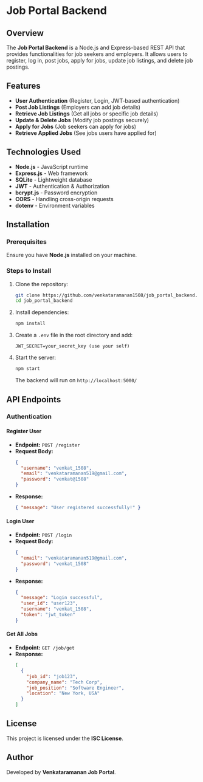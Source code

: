 # Job Portal Backend

## Overview
The **Job Portal Backend** is a Node.js and Express-based REST API that provides functionalities for job seekers and employers. It allows users to register, log in, post jobs, apply for jobs, update job listings, and delete job postings.

## Features
- **User Authentication** (Register, Login, JWT-based authentication)
- **Post Job Listings** (Employers can add job details)
- **Retrieve Job Listings** (Get all jobs or specific job details)
- **Update & Delete Jobs** (Modify job postings securely)
- **Apply for Jobs** (Job seekers can apply for jobs)
- **Retrieve Applied Jobs** (See jobs users have applied for)

## Technologies Used
- **Node.js** - JavaScript runtime
- **Express.js** - Web framework
- **SQLite** - Lightweight database
- **JWT** - Authentication & Authorization
- **bcrypt.js** - Password encryption
- **CORS** - Handling cross-origin requests
- **dotenv** - Environment variables

## Installation
### Prerequisites
Ensure you have **Node.js** installed on your machine.

### Steps to Install
1. Clone the repository:
   ```sh
   git clone https://github.com/venkataramanan1508/job_portal_backend.git
   cd job_portal_backend
   ```
2. Install dependencies:
   ```sh
   npm install
   ```
3. Create a `.env` file in the root directory and add:
   ```env
   JWT_SECRET=your_secret_key (use your self)
   ```
4. Start the server:
   ```sh
   npm start
   ```
   The backend will run on `http://localhost:5000/`

## API Endpoints
### **Authentication**
#### Register User
- **Endpoint:** `POST /register`
- **Request Body:**
  ```json
  {
    "username": "venkat_1508",
    "email": "venkataramanan519@gmail.com",
    "password": "venkat@1508" 
  }
  ```
- **Response:**
  ```json
  { "message": "User registered successfully!" }
  ```

#### Login User
- **Endpoint:** `POST /login`
- **Request Body:**
  ```json
  {
    "email": "venkataramanan519@gmail.com",
    "password": "venkat_1508"
  }
  ```
- **Response:**
  ```json
  {
    "message": "Login successful",
    "user_id": "user123",
    "username": "venkat_1508",
    "token": "jwt_token"
  }
  ```

#### Get All Jobs
- **Endpoint:** `GET /job/get`
- **Response:**
  ```json
  [
    {
      "job_id": "job123",
      "company_name": "Tech Corp",
      "job_position": "Software Engineer",
      "location": "New York, USA"
    }
  ]
  ```

## License
This project is licensed under the **ISC License**.

## Author
Developed by **Venkataramanan Job Portal**.
